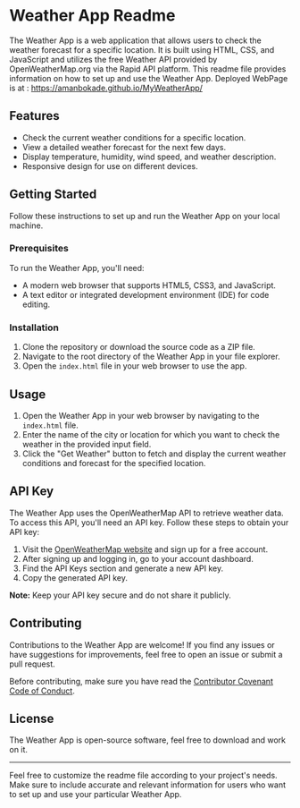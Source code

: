 # Weather App Readme

The Weather App is a web application that allows users to check the weather forecast for a specific location. It is built using HTML, CSS, and JavaScript and utilizes the free Weather API provided by OpenWeatherMap.org via the Rapid API platform. This readme file provides information on how to set up and use the Weather App.
Deployed WebPage is at : https://amanbokade.github.io/MyWeatherApp/
## Features

- Check the current weather conditions for a specific location.
- View a detailed weather forecast for the next few days.
- Display temperature, humidity, wind speed, and weather description.
- Responsive design for use on different devices.

## Getting Started

Follow these instructions to set up and run the Weather App on your local machine.

### Prerequisites

To run the Weather App, you'll need:

- A modern web browser that supports HTML5, CSS3, and JavaScript.
- A text editor or integrated development environment (IDE) for code editing.

### Installation

1. Clone the repository or download the source code as a ZIP file.
2. Navigate to the root directory of the Weather App in your file explorer.
3. Open the `index.html` file in your web browser to use the app.

## Usage

1. Open the Weather App in your web browser by navigating to the `index.html` file.
2. Enter the name of the city or location for which you want to check the weather in the provided input field.
3. Click the "Get Weather" button to fetch and display the current weather conditions and forecast for the specified location.

## API Key

The Weather App uses the OpenWeatherMap API to retrieve weather data. To access this API, you'll need an API key. Follow these steps to obtain your API key:

1. Visit the [OpenWeatherMap website](https://openweathermap.org/) and sign up for a free account.
2. After signing up and logging in, go to your account dashboard.
3. Find the API Keys section and generate a new API key.
4. Copy the generated API key.


**Note:** Keep your API key secure and do not share it publicly.

## Contributing

Contributions to the Weather App are welcome! If you find any issues or have suggestions for improvements, feel free to open an issue or submit a pull request.

Before contributing, make sure you have read the [Contributor Covenant Code of Conduct](CODE_OF_CONDUCT.md).

## License

The Weather App is open-source software, feel free to download and work on it.

---

Feel free to customize the readme file according to your project's needs. Make sure to include accurate and relevant information for users who want to set up and use your particular Weather App.
